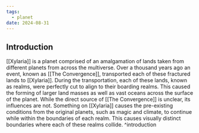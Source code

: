```yaml
---
tags:
  - planet
date: 2024-08-31
---
```



## Introduction

[[Xylaria]] is a planet comprised of an amalgamation of lands taken from different planets from across the multiverse. Over a thousand years ago an event, known as [[The Convergence]], transported each of these fractured lands to [[Xylaria]]. During the transportation, each of these lands, known as realms, were perfectly cut to align to their boarding realms. This caused the forming of larger land masses as well as vast oceans across the surface of the planet. While the direct source of [[The Convergence]] is unclear, its influences are not. Something on [[Xylaria]] causes the pre-existing conditions from the original planets, such as magic and climate, to continue while within the boundaries of each realm. This causes visually distinct boundaries where each of these realms collide. ^introduction
